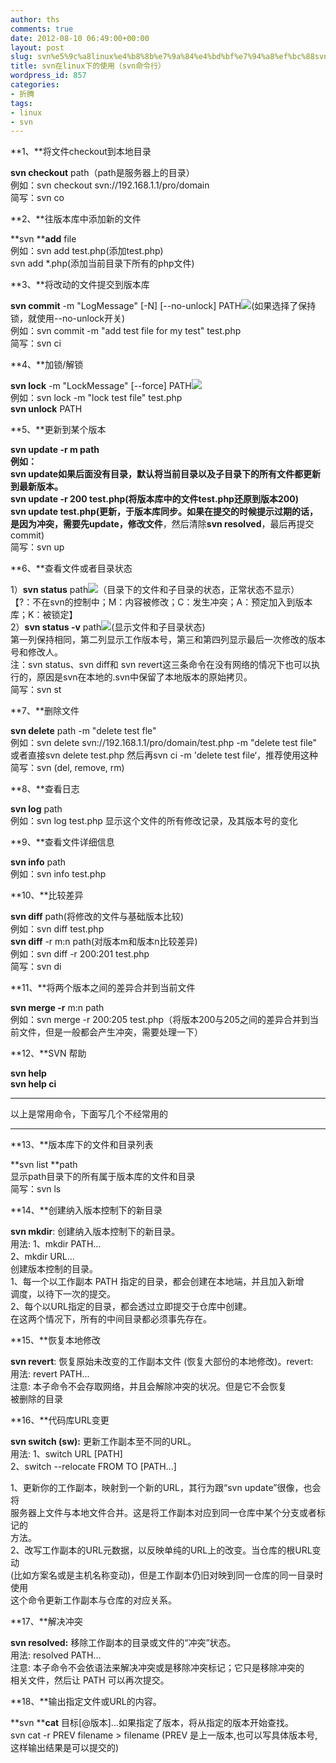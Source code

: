 ```yaml
---
author: ths
comments: true
date: 2012-08-10 06:49:00+00:00
layout: post
slug: svn%e5%9c%a8linux%e4%b8%8b%e7%9a%84%e4%bd%bf%e7%94%a8%ef%bc%88svn%e5%91%bd%e4%bb%a4%e8%a1%8c%ef%bc%89
title: svn在linux下的使用（svn命令行）
wordpress_id: 857
categories:
- 折腾
tags:
- linux
- svn
---
```


**1、**将文件checkout到本地目录 





**svn checkout** path（path是服务器上的目录）  
例如：svn checkout svn://192.168.1.1/pro/domain  
简写：svn co 





**2、**往版本库中添加新的文件 





**svn ****add** file  
例如：svn add test.php(添加test.php)  
svn add *.php(添加当前目录下所有的php文件) 





**3、**将改动的文件提交到版本库 





**svn commit** -m "LogMessage" [-N] [--no-unlock] PATH![](http://www.blogjava.net/Images/dot.gif)(如果选择了保持锁，就使用--no-unlock开关)  
例如：svn commit -m "add test file for my test" test.php  
简写：svn ci 





**4、**加锁/解锁 





**svn lock** -m "LockMessage" [--force] PATH![](http://www.blogjava.net/Images/dot.gif)  
例如：svn lock -m "lock test file" test.php  
**svn unlock** PATH 





**5、**更新到某个版本 





**svn update -r **m path  
例如：  
svn update如果后面没有目录，默认将当前目录以及子目录下的所有文件都更新到最新版本。  
svn update -r 200 test.php(将版本库中的文件test.php还原到版本200)  
svn update test.php(更新，于版本库同步。如果在提交的时候提示过期的话，是因为**冲突，需要先update，修改文件**，然后清除**svn resolved**，最后再提交commit)  
简写：svn up 





**6、**查看文件或者目录状态 





1）**svn status** path![](http://www.blogjava.net/Images/dot.gif)（目录下的文件和子目录的状态，正常状态不显示）  
【?：不在svn的控制中；M：内容被修改；C：发生冲突；A：预定加入到版本库；K：被锁定】  
2）**svn status -v** path![](http://www.blogjava.net/Images/dot.gif)(显示文件和子目录状态)  
第一列保持相同，第二列显示工作版本号，第三和第四列显示最后一次修改的版本号和修改人。  
注：svn status、svn diff和 svn revert这三条命令在没有网络的情况下也可以执行的，原因是svn在本地的.svn中保留了本地版本的原始拷贝。  
简写：svn st 





**7、**删除文件 





**svn delete** path -m "delete test fle"  
例如：svn delete svn://192.168.1.1/pro/domain/test.php -m "delete test file"  
或者直接svn delete test.php 然后再svn ci -m 'delete test file‘，推荐使用这种  
简写：svn (del, remove, rm) 





**8、**查看日志 





**svn log** path  
例如：svn log test.php 显示这个文件的所有修改记录，及其版本号的变化 





**9、**查看文件详细信息 





**svn info** path  
例如：svn info test.php 





**10、**比较差异 





**svn diff** path(将修改的文件与基础版本比较)  
例如：svn diff test.php  
**svn diff** -r m:n path(对版本m和版本n比较差异)  
例如：svn diff -r 200:201 test.php  
简写：svn di 





**11、**将两个版本之间的差异合并到当前文件 





**svn merge -r** m:n path  
例如：svn merge -r 200:205 test.php（将版本200与205之间的差异合并到当前文件，但是一般都会产生冲突，需要处理一下） 





**12、**SVN 帮助 





**svn help  
svn help ci**





------------------------------------------------------------------------------ 





以上是常用命令，下面写几个不经常用的 





------------------------------------------------------------------------------ 





**13、**版本库下的文件和目录列表 





**svn list **path  
显示path目录下的所有属于版本库的文件和目录  
简写：svn ls 





**14、**创建纳入版本控制下的新目录 





**svn mkdir**: 创建纳入版本控制下的新目录。  
用法: 1、mkdir PATH...  
2、mkdir URL...  
创建版本控制的目录。  
1、每一个以工作副本 PATH 指定的目录，都会创建在本地端，并且加入新增  
调度，以待下一次的提交。  
2、每个以URL指定的目录，都会透过立即提交于仓库中创建。  
在这两个情况下，所有的中间目录都必须事先存在。 





**15、**恢复本地修改 





**svn revert**: 恢复原始未改变的工作副本文件 (恢复大部份的本地修改)。revert:  
用法: revert PATH...  
注意: 本子命令不会存取网络，并且会解除冲突的状况。但是它不会恢复  
被删除的目录 





**16、**代码库URL变更 





**svn switch (sw):** 更新工作副本至不同的URL。  
用法: 1、switch URL [PATH]  
2、switch --relocate FROM TO [PATH...] 





1、更新你的工作副本，映射到一个新的URL，其行为跟“svn update”很像，也会将  
服务器上文件与本地文件合并。这是将工作副本对应到同一仓库中某个分支或者标记的  
方法。  
2、改写工作副本的URL元数据，以反映单纯的URL上的改变。当仓库的根URL变动  
(比如方案名或是主机名称变动)，但是工作副本仍旧对映到同一仓库的同一目录时使用  
这个命令更新工作副本与仓库的对应关系。 





**17、**解决冲突 





**svn resolved:** 移除工作副本的目录或文件的“冲突”状态。  
用法: resolved PATH...  
注意: 本子命令不会依语法来解决冲突或是移除冲突标记；它只是移除冲突的  
相关文件，然后让 PATH 可以再次提交。 





**18、**输出指定文件或URL的内容。 





**svn ****cat** 目标[@版本]...如果指定了版本，将从指定的版本开始查找。  
svn cat -r PREV filename > filename (PREV 是上一版本,也可以写具体版本号,这样输出结果是可以提交的)



